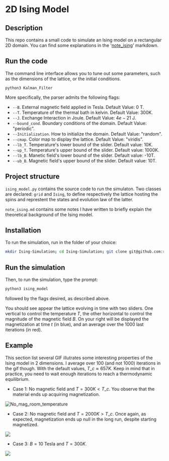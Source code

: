 # 2D Ising Model

## Description
This repo contains a small code to simulate an Ising model on a rectangular 2D domain. You can find some explanations in the '[note\_ising](https://github.com/roomate/2D-Ising-Model/blob/master/note_ising.md)' markdown.

## Run the code
The command line interface allows you to tune out some parameters, such as the dimensions of the lattice, or the initial conditions.
```code
python3 Kalman_Filter 
```

More specifically, the parser admits the following flags:

- `--B`. External magnetic field applied in Tesla. Default Value: 0 T.
- `--T`. Temperature of the thermal bath in kelvin. Default Value: 300K.
- `--J`. Exchange Interaction in Joule. Default Value: $4e-21$ J.
- `--bound_cond`. Boundary conditions of the domain. Default Value: "periodic".
- `--Initialization`. How to initialize the domain. Default Value: "random".
- `--cmap`. Color map to display the lattice. Default Value: "viridis".
- `--lb_T`. Temperature's lower bound of the slider. Default value: 10K.
- `--up_T`. Temperature's upper bound of the slider. Default value: 1000K.
- `--lb_B`. Manetic field's lower bound of the slider. Default value: -10T.
- `--ub_B`. Magnetic field's upper bound of the slider. Default value: 10T.

## Project structure
`ising_model.py` contains the source code to run the simulaton. Two classes are declared: `grid` and `Ising`, to define respectively the lattice hosting the spins and represtent the states and evolution law of the latter.

`note_ising.md` contains some notes I have written to briefly explain the theoretical background of the Ising model.

## Installation
To run the simulation, run in the folder of your choice:

```bash
mkdir Ising-Simulation; cd Ising-Simulation; git clone git@github.com:roomate/2D-Ising-Model.git
```
## Run the simulation
Then, to run the simulation, type the prompt:

```bash
python3 ising_model
```

followed by the flags desired, as described above.

You should see appear the lattice evolving in time with two sliders. One vertical to control the temperature $T$, the other horizontal to control the magnitude of the magnetic field $B$. On your right will be displayed the magnetization at time $t$ (in blue), and an average over the $1000$ last iterations (in red).

## Example

This section list several GIF illutrates some interesting properties of the Ising model in 2 dimensions. I average over $100$ (and not $1000$) iterations in the gif though. With the default values, $T\_c \approx 657 K$. Keep in mind that in practice, you need to wait enough iterations to reach a thermodynamic equilibrium.

- Case 1: No magnetic field and $T = 300 K < T\_c$. You observe that the material ends up acquiring magnetization.

![No\_mag\_room\_temperature](Gifs/Ising_movie_T=300.gif)

- Case 2: No magnetic field and $T = 2000 K> T\_c$. Once again, as expected, magnetization ends up null in the long run, despite starting magnetized.

![](Gifs/Ising_movie_T=2000.gif)

- Case 3: $B = 10$ Tesla and $T = 300 K$.

![](Gifs/Ising_movie_T=300_B=10.gif)

